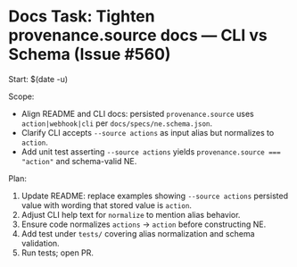 # Docs Task: Tighten provenance.source docs — CLI vs Schema (Issue #560)

Start: $(date -u)

Scope:

- Align README and CLI docs: persisted `provenance.source` uses `action|webhook|cli` per `docs/specs/ne.schema.json`.
- Clarify CLI accepts `--source actions` as input alias but normalizes to `action`.
- Add unit test asserting `--source actions` yields `provenance.source === "action"` and schema-valid NE.

Plan:

1. Update README: replace examples showing `--source actions` persisted value with wording that stored value is `action`.
2. Adjust CLI help text for `normalize` to mention alias behavior.
3. Ensure code normalizes `actions` -> `action` before constructing NE.
4. Add test under `tests/` covering alias normalization and schema validation.
5. Run tests; open PR.
